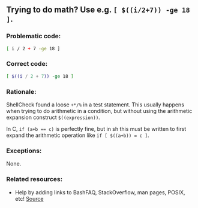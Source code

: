 ## Trying to do math? Use e.g. `[ $((i/2+7)) -ge 18 ]`.

### Problematic code:

```sh
[ i / 2 + 7 -ge 18 ]
```

### Correct code:

```sh
[ $((i / 2 + 7)) -ge 18 ]
```
### Rationale:

ShellCheck found a loose `+*/%` in a test statement. This usually happens when trying to do arithmetic in a condition, but without using the arithmetic expansion construct `$((expression))`.

In C, `if (a+b == c)` is perfectly fine, but in sh this must be written to first expand the arithmetic operation like `if [ $((a+b)) = c ]`.

### Exceptions:

None.

### Related resources:

* Help by adding links to BashFAQ, StackOverflow, man pages, POSIX, etc!
[Source](https://github.com/koalaman/shellcheck/wiki/SC1076)

